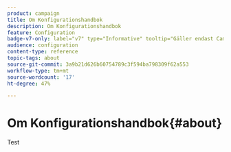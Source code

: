 ```yaml
---
product: campaign
title: Om Konfigurationshandbok
description: Om Konfigurationshandbok
feature: Configuration
badge-v7-only: label="v7" type="Informative" tooltip="Gäller endast Campaign Classic v7"
audience: configuration
content-type: reference
topic-tags: about
source-git-commit: 3a9b21d626b60754789c3f594ba798309f62a553
workflow-type: tm+mt
source-wordcount: '17'
ht-degree: 47%

---
```



# Om Konfigurationshandbok{#about}



Test


